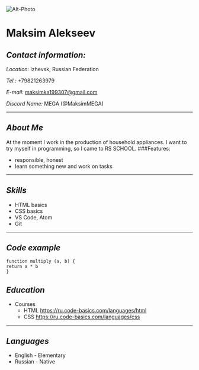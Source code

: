 ![Alt-Photo](https://avatars.githubusercontent.com/u/93524496?s=400&u=8d60652e4eaed4ffc10f0c46d1d972e68c1a5be0&v=4 "Photo")
# **Maksim Alekseev**
## ***Contact information:***
*Location:* Izhevsk, Russian Federation

*Tel.:* +79821263979

*E-mail:* maksimka199307@gmail.com

*Discord Name:* MEGA (@MaksimMEGA)
***

## ***About Me***
At the moment I work in the production of household appliances. I want to try myself in programming, so I came to RS SCHOOL.
###Features:
+ responsible, honest
+ learn something new and work on tasks
***

## ***Skills***
+ HTML basics
+ CSS basics
+ VS Code, Atom
+ Git
***

## ***Code example***
```
function multiply (a, b) {
return a * b
}
```
## ***Education***
* Courses
    + HTML https://ru.code-basics.com/languages/html
    + CSS https://ru.code-basics.com/languages/css
***

## ***Languages***
* English - Elementary
* Russian - Native
